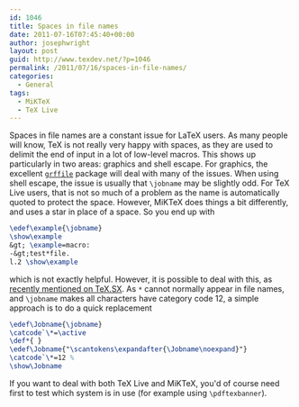 ```yaml
---
id: 1046
title: Spaces in file names
date: 2011-07-16T07:45:40+00:00
author: josephwright
layout: post
guid: http://www.texdev.net/?p=1046
permalink: /2011/07/16/spaces-in-file-names/
categories:
  - General
tags:
  - MiKTeX
  - TeX Live
---
```

Spaces in file names are a constant issue for LaTeX users. As many people will know, TeX is not really very happy with spaces, as they are used to delimit the end of input in a lot of low-level macros. This shows up particularly in two areas: graphics and shell escape. For graphics, the excellent [`grffile`](https://ctan.org/pkg/grffile) package will deal with many of the issues. When using shell escape, the issue is usually that `\jobname` may be slightly odd. For TeX Live users, that is not so much of a problem as the name is automatically quoted to protect the space. However, MiKTeX does things a bit differently, and uses a star in place of a space. So you end up with

```latex
\edef\example{\jobname}
\show\example
&gt; \example=macro:
-&gt;test*file.
l.2 \show\example
```

which is not exactly helpful. However, it is possible to deal with this, as [recently mentioned on TeX.SX](https://tex.stackexchange.com/q/14949/73). As `*` cannot normally appear in file names, and `\jobname` makes all characters have category code 12, a simple approach is to do a quick replacement

```latex
\edef\Jobname{\jobname}
\catcode`\*=\active
\def*{ }
\edef\Jobname{"\scantokens\expandafter{\Jobname\noexpand}"}
\catcode`\*=12 %
\show\Jobname
```

If you want to deal with both TeX Live and MiKTeX, you'd of course need first to test which system is in use (for example using `\pdftexbanner`).
